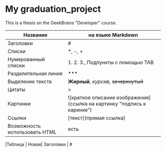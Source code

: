 # My graduation_project
This is a thesis on the GeekBrains "Developer" course.

|Название | на языке Markdown|
-----|------
Заголовки | #
Списки |*, -, +
Нумерованный списки | 1. 2. 3., Подпункты с помощью TAB
Разделительная линия | ***
Выделение текста |**Жирный**, *курсив*, ~~зачеркнутый~~
Цитаты|>
Картинки| ![краткое описание изображения](ссылка на картинку "подпись к каринке")
Ссылки|[текст](прямая ссылка)
Возможность использовать HTML| есть

|Таблица | Новая|
Заголовки | #
